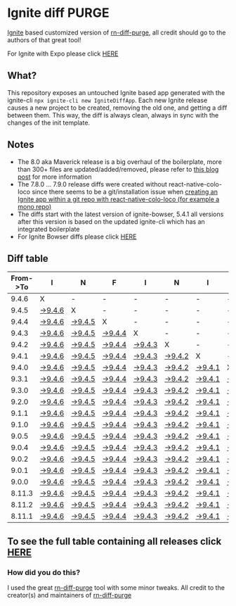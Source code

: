 # Ignite diff PURGE

[Ignite](https://github.com/infinitered/ignite) based customized version of [rn-diff-purge](https://github.com/react-native-community/rn-diff-purge/), all credit should go to the authors of that great tool!

For Ignite with Expo please click [HERE](https://github.com/nirre7/ignite-expo-diff-purge)

## What?

This repository exposes an untouched Ignite based app generated with the ignite-cli
`npx ignite-cli new IgniteDiffApp`. Each new Ignite release causes a new project to be created, removing the old one, and getting a diff between them. This way, the diff is always clean, always in sync with the changes of the init template.

## Notes
- The 8.0 aka Maverick release is a big overhaul of the boilerplate, more than 300+ files are updated/added/removed, please refer to [this blog post](https://shift.infinite.red/announcing-ignite-8-0-maverick-fbbdafbb738e) for more information
- The 7.8.0 ... 7.9.0 release diffs were created without react-native-colo-loco since there seems to be a git/installation issue when [creating an Ignite app within a git repo with react-native-colo-loco (for example a mono repo)](https://github.com/infinitered/ignite/issues/1845)
- The diffs start with the latest version of ignite-bowser, 5.4.1 all versions after this version is based on the updated ignite-cli which has an integrated boilerplate
- For Ignite Bowser diffs please click [HERE](https://github.com/nirre7/ignite-bowser-diff-purge)

## Diff table

| From->To | I                                                                                            | N                                                                                            | F                                                                                            | I                                                                                            | N                                                                                            | I                                                                                            | T                                                                                            | E                                                                                            |                                                                                              | R                                                                                            | E                                                                                            | D                                                                                            |                                                                                              |                                                                                              |                                                                                              |                                                                                              |                                                                                              |                                                                                                |                                                                                                |     |
| -------- | -------------------------------------------------------------------------------------------- | -------------------------------------------------------------------------------------------- | -------------------------------------------------------------------------------------------- | -------------------------------------------------------------------------------------------- | -------------------------------------------------------------------------------------------- | -------------------------------------------------------------------------------------------- | -------------------------------------------------------------------------------------------- | -------------------------------------------------------------------------------------------- | -------------------------------------------------------------------------------------------- | -------------------------------------------------------------------------------------------- | -------------------------------------------------------------------------------------------- | -------------------------------------------------------------------------------------------- | -------------------------------------------------------------------------------------------- | -------------------------------------------------------------------------------------------- | -------------------------------------------------------------------------------------------- | -------------------------------------------------------------------------------------------- | -------------------------------------------------------------------------------------------- | ---------------------------------------------------------------------------------------------- | ---------------------------------------------------------------------------------------------- | --- |
| 9.4.6    | X                                                                                            | -                                                                                            | -                                                                                            | -                                                                                            | -                                                                                            | -                                                                                            | -                                                                                            | -                                                                                            | -                                                                                            | -                                                                                            | -                                                                                            | -                                                                                            | -                                                                                            | -                                                                                            | -                                                                                            | -                                                                                            | -                                                                                            | -                                                                                              | -                                                                                              | -   |
| 9.4.5    | [->9.4.6](https://github.com/nirre7/ignite-diff-purge/compare/release/9.4.5..release/9.4.6)  | X                                                                                            | -                                                                                            | -                                                                                            | -                                                                                            | -                                                                                            | -                                                                                            | -                                                                                            | -                                                                                            | -                                                                                            | -                                                                                            | -                                                                                            | -                                                                                            | -                                                                                            | -                                                                                            | -                                                                                            | -                                                                                            | -                                                                                              | -                                                                                              | -   |
| 9.4.4    | [->9.4.6](https://github.com/nirre7/ignite-diff-purge/compare/release/9.4.4..release/9.4.6)  | [->9.4.5](https://github.com/nirre7/ignite-diff-purge/compare/release/9.4.4..release/9.4.5)  | X                                                                                            | -                                                                                            | -                                                                                            | -                                                                                            | -                                                                                            | -                                                                                            | -                                                                                            | -                                                                                            | -                                                                                            | -                                                                                            | -                                                                                            | -                                                                                            | -                                                                                            | -                                                                                            | -                                                                                            | -                                                                                              | -                                                                                              | -   |
| 9.4.3    | [->9.4.6](https://github.com/nirre7/ignite-diff-purge/compare/release/9.4.3..release/9.4.6)  | [->9.4.5](https://github.com/nirre7/ignite-diff-purge/compare/release/9.4.3..release/9.4.5)  | [->9.4.4](https://github.com/nirre7/ignite-diff-purge/compare/release/9.4.3..release/9.4.4)  | X                                                                                            | -                                                                                            | -                                                                                            | -                                                                                            | -                                                                                            | -                                                                                            | -                                                                                            | -                                                                                            | -                                                                                            | -                                                                                            | -                                                                                            | -                                                                                            | -                                                                                            | -                                                                                            | -                                                                                              | -                                                                                              | -   |
| 9.4.2    | [->9.4.6](https://github.com/nirre7/ignite-diff-purge/compare/release/9.4.2..release/9.4.6)  | [->9.4.5](https://github.com/nirre7/ignite-diff-purge/compare/release/9.4.2..release/9.4.5)  | [->9.4.4](https://github.com/nirre7/ignite-diff-purge/compare/release/9.4.2..release/9.4.4)  | [->9.4.3](https://github.com/nirre7/ignite-diff-purge/compare/release/9.4.2..release/9.4.3)  | X                                                                                            | -                                                                                            | -                                                                                            | -                                                                                            | -                                                                                            | -                                                                                            | -                                                                                            | -                                                                                            | -                                                                                            | -                                                                                            | -                                                                                            | -                                                                                            | -                                                                                            | -                                                                                              | -                                                                                              | -   |
| 9.4.1    | [->9.4.6](https://github.com/nirre7/ignite-diff-purge/compare/release/9.4.1..release/9.4.6)  | [->9.4.5](https://github.com/nirre7/ignite-diff-purge/compare/release/9.4.1..release/9.4.5)  | [->9.4.4](https://github.com/nirre7/ignite-diff-purge/compare/release/9.4.1..release/9.4.4)  | [->9.4.3](https://github.com/nirre7/ignite-diff-purge/compare/release/9.4.1..release/9.4.3)  | [->9.4.2](https://github.com/nirre7/ignite-diff-purge/compare/release/9.4.1..release/9.4.2)  | X                                                                                            | -                                                                                            | -                                                                                            | -                                                                                            | -                                                                                            | -                                                                                            | -                                                                                            | -                                                                                            | -                                                                                            | -                                                                                            | -                                                                                            | -                                                                                            | -                                                                                              | -                                                                                              | -   |
| 9.4.0    | [->9.4.6](https://github.com/nirre7/ignite-diff-purge/compare/release/9.4.0..release/9.4.6)  | [->9.4.5](https://github.com/nirre7/ignite-diff-purge/compare/release/9.4.0..release/9.4.5)  | [->9.4.4](https://github.com/nirre7/ignite-diff-purge/compare/release/9.4.0..release/9.4.4)  | [->9.4.3](https://github.com/nirre7/ignite-diff-purge/compare/release/9.4.0..release/9.4.3)  | [->9.4.2](https://github.com/nirre7/ignite-diff-purge/compare/release/9.4.0..release/9.4.2)  | [->9.4.1](https://github.com/nirre7/ignite-diff-purge/compare/release/9.4.0..release/9.4.1)  | X                                                                                            | -                                                                                            | -                                                                                            | -                                                                                            | -                                                                                            | -                                                                                            | -                                                                                            | -                                                                                            | -                                                                                            | -                                                                                            | -                                                                                            | -                                                                                              | -                                                                                              | -   |
| 9.3.1    | [->9.4.6](https://github.com/nirre7/ignite-diff-purge/compare/release/9.3.1..release/9.4.6)  | [->9.4.5](https://github.com/nirre7/ignite-diff-purge/compare/release/9.3.1..release/9.4.5)  | [->9.4.4](https://github.com/nirre7/ignite-diff-purge/compare/release/9.3.1..release/9.4.4)  | [->9.4.3](https://github.com/nirre7/ignite-diff-purge/compare/release/9.3.1..release/9.4.3)  | [->9.4.2](https://github.com/nirre7/ignite-diff-purge/compare/release/9.3.1..release/9.4.2)  | [->9.4.1](https://github.com/nirre7/ignite-diff-purge/compare/release/9.3.1..release/9.4.1)  | [->9.4.0](https://github.com/nirre7/ignite-diff-purge/compare/release/9.3.1..release/9.4.0)  | X                                                                                            | -                                                                                            | -                                                                                            | -                                                                                            | -                                                                                            | -                                                                                            | -                                                                                            | -                                                                                            | -                                                                                            | -                                                                                            | -                                                                                              | -                                                                                              | -   |
| 9.3.0    | [->9.4.6](https://github.com/nirre7/ignite-diff-purge/compare/release/9.3.0..release/9.4.6)  | [->9.4.5](https://github.com/nirre7/ignite-diff-purge/compare/release/9.3.0..release/9.4.5)  | [->9.4.4](https://github.com/nirre7/ignite-diff-purge/compare/release/9.3.0..release/9.4.4)  | [->9.4.3](https://github.com/nirre7/ignite-diff-purge/compare/release/9.3.0..release/9.4.3)  | [->9.4.2](https://github.com/nirre7/ignite-diff-purge/compare/release/9.3.0..release/9.4.2)  | [->9.4.1](https://github.com/nirre7/ignite-diff-purge/compare/release/9.3.0..release/9.4.1)  | [->9.4.0](https://github.com/nirre7/ignite-diff-purge/compare/release/9.3.0..release/9.4.0)  | [->9.3.1](https://github.com/nirre7/ignite-diff-purge/compare/release/9.3.0..release/9.3.1)  | X                                                                                            | -                                                                                            | -                                                                                            | -                                                                                            | -                                                                                            | -                                                                                            | -                                                                                            | -                                                                                            | -                                                                                            | -                                                                                              | -                                                                                              | -   |
| 9.2.0    | [->9.4.6](https://github.com/nirre7/ignite-diff-purge/compare/release/9.2.0..release/9.4.6)  | [->9.4.5](https://github.com/nirre7/ignite-diff-purge/compare/release/9.2.0..release/9.4.5)  | [->9.4.4](https://github.com/nirre7/ignite-diff-purge/compare/release/9.2.0..release/9.4.4)  | [->9.4.3](https://github.com/nirre7/ignite-diff-purge/compare/release/9.2.0..release/9.4.3)  | [->9.4.2](https://github.com/nirre7/ignite-diff-purge/compare/release/9.2.0..release/9.4.2)  | [->9.4.1](https://github.com/nirre7/ignite-diff-purge/compare/release/9.2.0..release/9.4.1)  | [->9.4.0](https://github.com/nirre7/ignite-diff-purge/compare/release/9.2.0..release/9.4.0)  | [->9.3.1](https://github.com/nirre7/ignite-diff-purge/compare/release/9.2.0..release/9.3.1)  | [->9.3.0](https://github.com/nirre7/ignite-diff-purge/compare/release/9.2.0..release/9.3.0)  | X                                                                                            | -                                                                                            | -                                                                                            | -                                                                                            | -                                                                                            | -                                                                                            | -                                                                                            | -                                                                                            | -                                                                                              | -                                                                                              | -   |
| 9.1.1    | [->9.4.6](https://github.com/nirre7/ignite-diff-purge/compare/release/9.1.1..release/9.4.6)  | [->9.4.5](https://github.com/nirre7/ignite-diff-purge/compare/release/9.1.1..release/9.4.5)  | [->9.4.4](https://github.com/nirre7/ignite-diff-purge/compare/release/9.1.1..release/9.4.4)  | [->9.4.3](https://github.com/nirre7/ignite-diff-purge/compare/release/9.1.1..release/9.4.3)  | [->9.4.2](https://github.com/nirre7/ignite-diff-purge/compare/release/9.1.1..release/9.4.2)  | [->9.4.1](https://github.com/nirre7/ignite-diff-purge/compare/release/9.1.1..release/9.4.1)  | [->9.4.0](https://github.com/nirre7/ignite-diff-purge/compare/release/9.1.1..release/9.4.0)  | [->9.3.1](https://github.com/nirre7/ignite-diff-purge/compare/release/9.1.1..release/9.3.1)  | [->9.3.0](https://github.com/nirre7/ignite-diff-purge/compare/release/9.1.1..release/9.3.0)  | [->9.2.0](https://github.com/nirre7/ignite-diff-purge/compare/release/9.1.1..release/9.2.0)  | X                                                                                            | -                                                                                            | -                                                                                            | -                                                                                            | -                                                                                            | -                                                                                            | -                                                                                            | -                                                                                              | -                                                                                              | -   |
| 9.1.0    | [->9.4.6](https://github.com/nirre7/ignite-diff-purge/compare/release/9.1.0..release/9.4.6)  | [->9.4.5](https://github.com/nirre7/ignite-diff-purge/compare/release/9.1.0..release/9.4.5)  | [->9.4.4](https://github.com/nirre7/ignite-diff-purge/compare/release/9.1.0..release/9.4.4)  | [->9.4.3](https://github.com/nirre7/ignite-diff-purge/compare/release/9.1.0..release/9.4.3)  | [->9.4.2](https://github.com/nirre7/ignite-diff-purge/compare/release/9.1.0..release/9.4.2)  | [->9.4.1](https://github.com/nirre7/ignite-diff-purge/compare/release/9.1.0..release/9.4.1)  | [->9.4.0](https://github.com/nirre7/ignite-diff-purge/compare/release/9.1.0..release/9.4.0)  | [->9.3.1](https://github.com/nirre7/ignite-diff-purge/compare/release/9.1.0..release/9.3.1)  | [->9.3.0](https://github.com/nirre7/ignite-diff-purge/compare/release/9.1.0..release/9.3.0)  | [->9.2.0](https://github.com/nirre7/ignite-diff-purge/compare/release/9.1.0..release/9.2.0)  | [->9.1.1](https://github.com/nirre7/ignite-diff-purge/compare/release/9.1.0..release/9.1.1)  | X                                                                                            | -                                                                                            | -                                                                                            | -                                                                                            | -                                                                                            | -                                                                                            | -                                                                                              | -                                                                                              | -   |
| 9.0.5    | [->9.4.6](https://github.com/nirre7/ignite-diff-purge/compare/release/9.0.5..release/9.4.6)  | [->9.4.5](https://github.com/nirre7/ignite-diff-purge/compare/release/9.0.5..release/9.4.5)  | [->9.4.4](https://github.com/nirre7/ignite-diff-purge/compare/release/9.0.5..release/9.4.4)  | [->9.4.3](https://github.com/nirre7/ignite-diff-purge/compare/release/9.0.5..release/9.4.3)  | [->9.4.2](https://github.com/nirre7/ignite-diff-purge/compare/release/9.0.5..release/9.4.2)  | [->9.4.1](https://github.com/nirre7/ignite-diff-purge/compare/release/9.0.5..release/9.4.1)  | [->9.4.0](https://github.com/nirre7/ignite-diff-purge/compare/release/9.0.5..release/9.4.0)  | [->9.3.1](https://github.com/nirre7/ignite-diff-purge/compare/release/9.0.5..release/9.3.1)  | [->9.3.0](https://github.com/nirre7/ignite-diff-purge/compare/release/9.0.5..release/9.3.0)  | [->9.2.0](https://github.com/nirre7/ignite-diff-purge/compare/release/9.0.5..release/9.2.0)  | [->9.1.1](https://github.com/nirre7/ignite-diff-purge/compare/release/9.0.5..release/9.1.1)  | [->9.1.0](https://github.com/nirre7/ignite-diff-purge/compare/release/9.0.5..release/9.1.0)  | X                                                                                            | -                                                                                            | -                                                                                            | -                                                                                            | -                                                                                            | -                                                                                              | -                                                                                              | -   |
| 9.0.4    | [->9.4.6](https://github.com/nirre7/ignite-diff-purge/compare/release/9.0.4..release/9.4.6)  | [->9.4.5](https://github.com/nirre7/ignite-diff-purge/compare/release/9.0.4..release/9.4.5)  | [->9.4.4](https://github.com/nirre7/ignite-diff-purge/compare/release/9.0.4..release/9.4.4)  | [->9.4.3](https://github.com/nirre7/ignite-diff-purge/compare/release/9.0.4..release/9.4.3)  | [->9.4.2](https://github.com/nirre7/ignite-diff-purge/compare/release/9.0.4..release/9.4.2)  | [->9.4.1](https://github.com/nirre7/ignite-diff-purge/compare/release/9.0.4..release/9.4.1)  | [->9.4.0](https://github.com/nirre7/ignite-diff-purge/compare/release/9.0.4..release/9.4.0)  | [->9.3.1](https://github.com/nirre7/ignite-diff-purge/compare/release/9.0.4..release/9.3.1)  | [->9.3.0](https://github.com/nirre7/ignite-diff-purge/compare/release/9.0.4..release/9.3.0)  | [->9.2.0](https://github.com/nirre7/ignite-diff-purge/compare/release/9.0.4..release/9.2.0)  | [->9.1.1](https://github.com/nirre7/ignite-diff-purge/compare/release/9.0.4..release/9.1.1)  | [->9.1.0](https://github.com/nirre7/ignite-diff-purge/compare/release/9.0.4..release/9.1.0)  | [->9.0.5](https://github.com/nirre7/ignite-diff-purge/compare/release/9.0.4..release/9.0.5)  | X                                                                                            | -                                                                                            | -                                                                                            | -                                                                                            | -                                                                                              | -                                                                                              | -   |
| 9.0.2    | [->9.4.6](https://github.com/nirre7/ignite-diff-purge/compare/release/9.0.2..release/9.4.6)  | [->9.4.5](https://github.com/nirre7/ignite-diff-purge/compare/release/9.0.2..release/9.4.5)  | [->9.4.4](https://github.com/nirre7/ignite-diff-purge/compare/release/9.0.2..release/9.4.4)  | [->9.4.3](https://github.com/nirre7/ignite-diff-purge/compare/release/9.0.2..release/9.4.3)  | [->9.4.2](https://github.com/nirre7/ignite-diff-purge/compare/release/9.0.2..release/9.4.2)  | [->9.4.1](https://github.com/nirre7/ignite-diff-purge/compare/release/9.0.2..release/9.4.1)  | [->9.4.0](https://github.com/nirre7/ignite-diff-purge/compare/release/9.0.2..release/9.4.0)  | [->9.3.1](https://github.com/nirre7/ignite-diff-purge/compare/release/9.0.2..release/9.3.1)  | [->9.3.0](https://github.com/nirre7/ignite-diff-purge/compare/release/9.0.2..release/9.3.0)  | [->9.2.0](https://github.com/nirre7/ignite-diff-purge/compare/release/9.0.2..release/9.2.0)  | [->9.1.1](https://github.com/nirre7/ignite-diff-purge/compare/release/9.0.2..release/9.1.1)  | [->9.1.0](https://github.com/nirre7/ignite-diff-purge/compare/release/9.0.2..release/9.1.0)  | [->9.0.5](https://github.com/nirre7/ignite-diff-purge/compare/release/9.0.2..release/9.0.5)  | [->9.0.4](https://github.com/nirre7/ignite-diff-purge/compare/release/9.0.2..release/9.0.4)  | X                                                                                            | -                                                                                            | -                                                                                            | -                                                                                              | -                                                                                              | -   |
| 9.0.1    | [->9.4.6](https://github.com/nirre7/ignite-diff-purge/compare/release/9.0.1..release/9.4.6)  | [->9.4.5](https://github.com/nirre7/ignite-diff-purge/compare/release/9.0.1..release/9.4.5)  | [->9.4.4](https://github.com/nirre7/ignite-diff-purge/compare/release/9.0.1..release/9.4.4)  | [->9.4.3](https://github.com/nirre7/ignite-diff-purge/compare/release/9.0.1..release/9.4.3)  | [->9.4.2](https://github.com/nirre7/ignite-diff-purge/compare/release/9.0.1..release/9.4.2)  | [->9.4.1](https://github.com/nirre7/ignite-diff-purge/compare/release/9.0.1..release/9.4.1)  | [->9.4.0](https://github.com/nirre7/ignite-diff-purge/compare/release/9.0.1..release/9.4.0)  | [->9.3.1](https://github.com/nirre7/ignite-diff-purge/compare/release/9.0.1..release/9.3.1)  | [->9.3.0](https://github.com/nirre7/ignite-diff-purge/compare/release/9.0.1..release/9.3.0)  | [->9.2.0](https://github.com/nirre7/ignite-diff-purge/compare/release/9.0.1..release/9.2.0)  | [->9.1.1](https://github.com/nirre7/ignite-diff-purge/compare/release/9.0.1..release/9.1.1)  | [->9.1.0](https://github.com/nirre7/ignite-diff-purge/compare/release/9.0.1..release/9.1.0)  | [->9.0.5](https://github.com/nirre7/ignite-diff-purge/compare/release/9.0.1..release/9.0.5)  | [->9.0.4](https://github.com/nirre7/ignite-diff-purge/compare/release/9.0.1..release/9.0.4)  | [->9.0.2](https://github.com/nirre7/ignite-diff-purge/compare/release/9.0.1..release/9.0.2)  | X                                                                                            | -                                                                                            | -                                                                                              | -                                                                                              | -   |
| 9.0.0    | [->9.4.6](https://github.com/nirre7/ignite-diff-purge/compare/release/9.0.0..release/9.4.6)  | [->9.4.5](https://github.com/nirre7/ignite-diff-purge/compare/release/9.0.0..release/9.4.5)  | [->9.4.4](https://github.com/nirre7/ignite-diff-purge/compare/release/9.0.0..release/9.4.4)  | [->9.4.3](https://github.com/nirre7/ignite-diff-purge/compare/release/9.0.0..release/9.4.3)  | [->9.4.2](https://github.com/nirre7/ignite-diff-purge/compare/release/9.0.0..release/9.4.2)  | [->9.4.1](https://github.com/nirre7/ignite-diff-purge/compare/release/9.0.0..release/9.4.1)  | [->9.4.0](https://github.com/nirre7/ignite-diff-purge/compare/release/9.0.0..release/9.4.0)  | [->9.3.1](https://github.com/nirre7/ignite-diff-purge/compare/release/9.0.0..release/9.3.1)  | [->9.3.0](https://github.com/nirre7/ignite-diff-purge/compare/release/9.0.0..release/9.3.0)  | [->9.2.0](https://github.com/nirre7/ignite-diff-purge/compare/release/9.0.0..release/9.2.0)  | [->9.1.1](https://github.com/nirre7/ignite-diff-purge/compare/release/9.0.0..release/9.1.1)  | [->9.1.0](https://github.com/nirre7/ignite-diff-purge/compare/release/9.0.0..release/9.1.0)  | [->9.0.5](https://github.com/nirre7/ignite-diff-purge/compare/release/9.0.0..release/9.0.5)  | [->9.0.4](https://github.com/nirre7/ignite-diff-purge/compare/release/9.0.0..release/9.0.4)  | [->9.0.2](https://github.com/nirre7/ignite-diff-purge/compare/release/9.0.0..release/9.0.2)  | [->9.0.1](https://github.com/nirre7/ignite-diff-purge/compare/release/9.0.0..release/9.0.1)  | X                                                                                            | -                                                                                              | -                                                                                              | -   |
| 8.11.3   | [->9.4.6](https://github.com/nirre7/ignite-diff-purge/compare/release/8.11.3..release/9.4.6) | [->9.4.5](https://github.com/nirre7/ignite-diff-purge/compare/release/8.11.3..release/9.4.5) | [->9.4.4](https://github.com/nirre7/ignite-diff-purge/compare/release/8.11.3..release/9.4.4) | [->9.4.3](https://github.com/nirre7/ignite-diff-purge/compare/release/8.11.3..release/9.4.3) | [->9.4.2](https://github.com/nirre7/ignite-diff-purge/compare/release/8.11.3..release/9.4.2) | [->9.4.1](https://github.com/nirre7/ignite-diff-purge/compare/release/8.11.3..release/9.4.1) | [->9.4.0](https://github.com/nirre7/ignite-diff-purge/compare/release/8.11.3..release/9.4.0) | [->9.3.1](https://github.com/nirre7/ignite-diff-purge/compare/release/8.11.3..release/9.3.1) | [->9.3.0](https://github.com/nirre7/ignite-diff-purge/compare/release/8.11.3..release/9.3.0) | [->9.2.0](https://github.com/nirre7/ignite-diff-purge/compare/release/8.11.3..release/9.2.0) | [->9.1.1](https://github.com/nirre7/ignite-diff-purge/compare/release/8.11.3..release/9.1.1) | [->9.1.0](https://github.com/nirre7/ignite-diff-purge/compare/release/8.11.3..release/9.1.0) | [->9.0.5](https://github.com/nirre7/ignite-diff-purge/compare/release/8.11.3..release/9.0.5) | [->9.0.4](https://github.com/nirre7/ignite-diff-purge/compare/release/8.11.3..release/9.0.4) | [->9.0.2](https://github.com/nirre7/ignite-diff-purge/compare/release/8.11.3..release/9.0.2) | [->9.0.1](https://github.com/nirre7/ignite-diff-purge/compare/release/8.11.3..release/9.0.1) | [->9.0.0](https://github.com/nirre7/ignite-diff-purge/compare/release/8.11.3..release/9.0.0) | X                                                                                              | -                                                                                              | -   |
| 8.11.2   | [->9.4.6](https://github.com/nirre7/ignite-diff-purge/compare/release/8.11.2..release/9.4.6) | [->9.4.5](https://github.com/nirre7/ignite-diff-purge/compare/release/8.11.2..release/9.4.5) | [->9.4.4](https://github.com/nirre7/ignite-diff-purge/compare/release/8.11.2..release/9.4.4) | [->9.4.3](https://github.com/nirre7/ignite-diff-purge/compare/release/8.11.2..release/9.4.3) | [->9.4.2](https://github.com/nirre7/ignite-diff-purge/compare/release/8.11.2..release/9.4.2) | [->9.4.1](https://github.com/nirre7/ignite-diff-purge/compare/release/8.11.2..release/9.4.1) | [->9.4.0](https://github.com/nirre7/ignite-diff-purge/compare/release/8.11.2..release/9.4.0) | [->9.3.1](https://github.com/nirre7/ignite-diff-purge/compare/release/8.11.2..release/9.3.1) | [->9.3.0](https://github.com/nirre7/ignite-diff-purge/compare/release/8.11.2..release/9.3.0) | [->9.2.0](https://github.com/nirre7/ignite-diff-purge/compare/release/8.11.2..release/9.2.0) | [->9.1.1](https://github.com/nirre7/ignite-diff-purge/compare/release/8.11.2..release/9.1.1) | [->9.1.0](https://github.com/nirre7/ignite-diff-purge/compare/release/8.11.2..release/9.1.0) | [->9.0.5](https://github.com/nirre7/ignite-diff-purge/compare/release/8.11.2..release/9.0.5) | [->9.0.4](https://github.com/nirre7/ignite-diff-purge/compare/release/8.11.2..release/9.0.4) | [->9.0.2](https://github.com/nirre7/ignite-diff-purge/compare/release/8.11.2..release/9.0.2) | [->9.0.1](https://github.com/nirre7/ignite-diff-purge/compare/release/8.11.2..release/9.0.1) | [->9.0.0](https://github.com/nirre7/ignite-diff-purge/compare/release/8.11.2..release/9.0.0) | [->8.11.3](https://github.com/nirre7/ignite-diff-purge/compare/release/8.11.2..release/8.11.3) | X                                                                                              | -   |
| 8.11.1   | [->9.4.6](https://github.com/nirre7/ignite-diff-purge/compare/release/8.11.1..release/9.4.6) | [->9.4.5](https://github.com/nirre7/ignite-diff-purge/compare/release/8.11.1..release/9.4.5) | [->9.4.4](https://github.com/nirre7/ignite-diff-purge/compare/release/8.11.1..release/9.4.4) | [->9.4.3](https://github.com/nirre7/ignite-diff-purge/compare/release/8.11.1..release/9.4.3) | [->9.4.2](https://github.com/nirre7/ignite-diff-purge/compare/release/8.11.1..release/9.4.2) | [->9.4.1](https://github.com/nirre7/ignite-diff-purge/compare/release/8.11.1..release/9.4.1) | [->9.4.0](https://github.com/nirre7/ignite-diff-purge/compare/release/8.11.1..release/9.4.0) | [->9.3.1](https://github.com/nirre7/ignite-diff-purge/compare/release/8.11.1..release/9.3.1) | [->9.3.0](https://github.com/nirre7/ignite-diff-purge/compare/release/8.11.1..release/9.3.0) | [->9.2.0](https://github.com/nirre7/ignite-diff-purge/compare/release/8.11.1..release/9.2.0) | [->9.1.1](https://github.com/nirre7/ignite-diff-purge/compare/release/8.11.1..release/9.1.1) | [->9.1.0](https://github.com/nirre7/ignite-diff-purge/compare/release/8.11.1..release/9.1.0) | [->9.0.5](https://github.com/nirre7/ignite-diff-purge/compare/release/8.11.1..release/9.0.5) | [->9.0.4](https://github.com/nirre7/ignite-diff-purge/compare/release/8.11.1..release/9.0.4) | [->9.0.2](https://github.com/nirre7/ignite-diff-purge/compare/release/8.11.1..release/9.0.2) | [->9.0.1](https://github.com/nirre7/ignite-diff-purge/compare/release/8.11.1..release/9.0.1) | [->9.0.0](https://github.com/nirre7/ignite-diff-purge/compare/release/8.11.1..release/9.0.0) | [->8.11.3](https://github.com/nirre7/ignite-diff-purge/compare/release/8.11.1..release/8.11.3) | [->8.11.2](https://github.com/nirre7/ignite-diff-purge/compare/release/8.11.1..release/8.11.2) | X   |

## To see the full table containing all releases click [HERE](https://nirre7.github.io/ignite-diff-purge/)

### How did you do this?

I used the great [rn-diff-purge](https://github.com/react-native-community/rn-diff-purge/) tool with some minor tweaks.
All credit to the creator(s) and maintainers of [rn-diff-purge](https://github.com/react-native-community/rn-diff-purge/)

